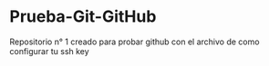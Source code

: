 # Prueba-Git-GitHub
Repositorio n° 1 creado para probar github con el archivo de como configurar tu ssh key
